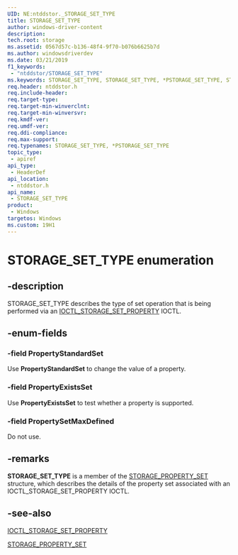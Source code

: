 ```yaml
---
UID: NE:ntddstor._STORAGE_SET_TYPE
title: STORAGE_SET_TYPE
author: windows-driver-content
description: 
tech.root: storage
ms.assetid: 0567d57c-b136-48f4-9f70-b076b6625b7d
ms.author: windowsdriverdev
ms.date: 03/21/2019
f1_keywords:
 - "ntddstor/STORAGE_SET_TYPE"
ms.keywords: STORAGE_SET_TYPE, STORAGE_SET_TYPE, *PSTORAGE_SET_TYPE, STORAGE_PROPERTY_SET, IOCTL_STORAGE_SET_PROPERTY
req.header: ntddstor.h
req.include-header:
req.target-type:
req.target-min-winverclnt:
req.target-min-winversvr:
req.kmdf-ver:
req.umdf-ver:
req.ddi-compliance:
req.max-support:
req.typenames: STORAGE_SET_TYPE, *PSTORAGE_SET_TYPE
topic_type: 
 - apiref
api_type: 
 - HeaderDef
api_location: 
 - ntddstor.h
api_name: 
 - STORAGE_SET_TYPE
product:
 - Windows
targetos: Windows
ms.custom: 19H1
---
```


# STORAGE_SET_TYPE enumeration

## -description

STORAGE_SET_TYPE describes the type of set operation that is being performed via an [IOCTL_STORAGE_SET_PROPERTY](ni-ntddstor-ioctl_storage_set_property.md) IOCTL.

## -enum-fields

### -field PropertyStandardSet

Use **PropertyStandardSet** to change the value of a property.

### -field PropertyExistsSet

Use **PropertyExistsSet** to test whether a property is supported.

### -field PropertySetMaxDefined

Do not use.

## -remarks

**STORAGE_SET_TYPE** is a member of the [STORAGE_PROPERTY_SET](ns-ntddstor-storage_property_set.md) structure, which describes the details of the property set associated with an IOCTL_STORAGE_SET_PROPERTY IOCTL.

## -see-also

[IOCTL_STORAGE_SET_PROPERTY](ni-ntddstor-ioctl_storage_set_property.md)

[STORAGE_PROPERTY_SET](ns-ntddstor-storage_property_set.md)
